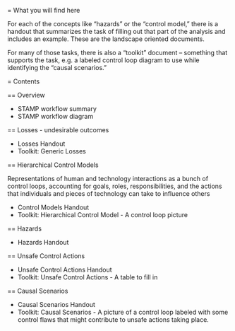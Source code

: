 = What you will find here

For each of the concepts like “hazards” or the “control model,” there is a handout that summarizes the task of filling out that part of the analysis and includes an example. These are the landscape oriented documents.

For many of those tasks, there is also a “toolkit” document – something that supports the task, e.g. a labeled control loop diagram to use while identifying the “causal scenarios.”

= Contents

== Overview

* STAMP workflow summary
* STAMP workflow diagram

== Losses - undesirable outcomes

* Losses Handout
* Toolkit: Generic Losses

== Hierarchical Control Models

Representations of human and technology interactions as a bunch of control loops, accounting for goals, roles, responsibilities, and the actions that individuals and pieces of technology can take to influence others

* Control Models Handout
* Toolkit: Hierarchical Control Model - A control loop picture

== Hazards

* Hazards Handout

== Unsafe Control Actions

* Unsafe Control Actions Handout
* Toolkit: Unsafe Control Actions - A table to fill in

== Causal Scenarios

* Causal Scenarios Handout
* Toolkit: Causal Scenarios - A picture of a control loop labeled with some control flaws that might contribute to unsafe actions taking place.